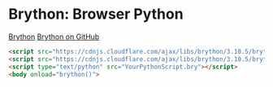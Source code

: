 # Brython: Browser Python

[Brython](https://brython.info/) 
  [Brython on GitHub](https://github.com/brython-dev/brython/) 
```html
<script src="https://cdnjs.cloudflare.com/ajax/libs/brython/3.10.5/brython.min.js"></script>
<script src="https://cdnjs.cloudflare.com/ajax/libs/brython/3.10.5/brython_stdlib.min.js"></script>
<script type="text/python" src="YourPythonScript.bry"></script>
<body onload="brython()">
```

